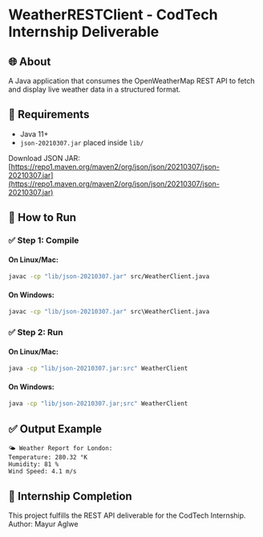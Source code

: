 # WeatherRESTClient - CodTech Internship Deliverable

## 🌐 About
A Java application that consumes the OpenWeatherMap REST API to fetch and display live weather data in a structured format.

## 🧰 Requirements
- Java 11+
- `json-20210307.jar` placed inside `lib/`

Download JSON JAR: [https://repo1.maven.org/maven2/org/json/json/20210307/json-20210307.jar](https://repo1.maven.org/maven2/org/json/json/20210307/json-20210307.jar)

## 🚀 How to Run

### ✅ Step 1: Compile
#### On Linux/Mac:
```bash
javac -cp "lib/json-20210307.jar" src/WeatherClient.java
```
#### On Windows:
```cmd
javac -cp "lib/json-20210307.jar" src\WeatherClient.java
```

### ✅ Step 2: Run
#### On Linux/Mac:
```bash
java -cp "lib/json-20210307.jar:src" WeatherClient
```
#### On Windows:
```cmd
java -cp "lib/json-20210307.jar;src" WeatherClient
```

## ✅ Output Example

```
🌤 Weather Report for London:
Temperature: 280.32 °K
Humidity: 81 %
Wind Speed: 4.1 m/s
```

## 📅 Internship Completion
This project fulfills the REST API deliverable for the CodTech Internship.
Author: Mayur Aglwe